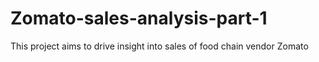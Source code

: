 # Zomato-sales-analysis-part-1
This project aims to drive insight into sales of food chain vendor Zomato
